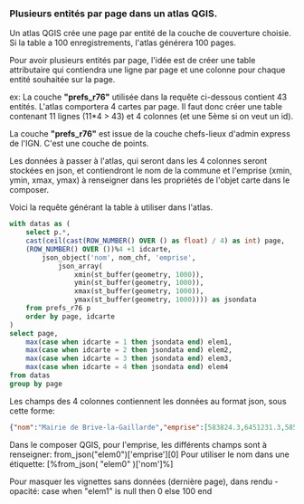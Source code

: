 ### Plusieurs entités par page dans un atlas QGIS.

Un atlas QGIS crée une page par entité de la couche de couverture choisie. Si la table a 100 enregistrements, l'atlas générera 100 pages.

Pour avoir plusieurs entités par page, l'idée est de créer une table attributaire qui contiendra une ligne par page et une colonne pour chaque entité souhaitée sur la page.

ex: La couche **"prefs_r76"** utilisée dans la requête ci-dessous contient 43 entités. L'atlas comportera 4 cartes par page.
Il faut donc créer une table contenant 11 lignes (11*4 > 43) et 4 colonnes (et une 5ème si on veut un id).

La couche **"prefs_r76"** est issue de la couche chefs-lieux d'admin express de l'IGN. C'est une couche de points.

Les données à passer à l'atlas, qui seront dans les 4 colonnes seront stockées en json, et contiendront le nom de la commune et l'emprise (xmin, ymin, xmax, ymax) à renseigner dans les propriétés de l'objet carte dans le composer.

Voici la requête générant la table à utiliser dans l'atlas.

```sql
with datas as (
	select p.*, 
	cast(ceil(cast(ROW_NUMBER() OVER () as float) / 4) as int) page,
	(ROW_NUMBER() OVER ())%4 +1 idcarte,
		json_object('nom', nom_chf, 'emprise', 
			json_array(	
				xmin(st_buffer(geometry, 1000)), 
				ymin(st_buffer(geometry, 1000)), 
				xmax(st_buffer(geometry, 1000)), 
				ymax(st_buffer(geometry, 1000)))) as jsondata
	from prefs_r76 p
	order by page, idcarte
)		
select page, 
	max(case when idcarte = 1 then jsondata end) elem1,
	max(case when idcarte = 2 then jsondata end) elem2,
	max(case when idcarte = 3 then jsondata end) elem3,
	max(case when idcarte = 4 then jsondata end) elem4
from datas
group by page
```
Les champs des 4 colonnes contiennent les données au format json, sous cette forme:

```json
{"nom":"Mairie de Brive-la-Gaillarde","emprise":[583824.3,6451231.3,585824.3,6453231.3]}
```
Dans le composer QGIS, pour l'emprise, les différents champs sont à renseigner: from_json("elem0")['emprise'][0] 
Pour utiliser le nom dans une étiquette: [%from_json( "elem0" )['nom']%]

Pour masquer les vignettes sans données (dernière page), dans rendu - opacité: case when "elem1" is null then 0 else 100 end


